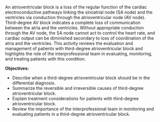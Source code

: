 An atrioventricular block is a loss of the regular function of the cardiac electroconductive pathways linking the sinoatrial node (SA node) and the ventricles via conduction through the atrioventricular node (AV node). Third-degree AV block indicates a complete loss of communication between the atria and the ventricles. Without appropriate conduction through the AV node, the SA node cannot act to control the heart rate, and cardiac output can be diminished secondary to loss of coordination of the atria and the ventricles. This activity reviews the evaluation and management of patients with third-degree atrioventricular block and highlights the role of the interprofessional team in evaluating, monitoring, and treating patients with this condition.

**Objectives:**
- Describe when a third-degree atrioventricular block should be in the differential diagnosis.
- Summarize the reversible and irreversible causes of third-degree atrioventricular block.
- Explain treatment considerations for patients with third-degree atrioventricular block.
- Review the importance of the interprofessional team in monitoring and evaluating patients in a third-degree atrioventricular block.